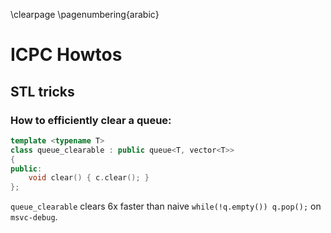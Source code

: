 \clearpage
\pagenumbering{arabic}

# ICPC Howtos

## STL tricks

### How to efficiently clear a queue:

```cpp
template <typename T>
class queue_clearable : public queue<T, vector<T>>
{
public:
    void clear() { c.clear(); }
};
```

`queue_clearable` clears 6x faster than naive `while(!q.empty()) q.pop();` on `msvc-debug`.
